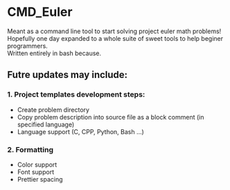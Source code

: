 # CMD_Euler

Meant as a command line tool to start solving project euler math problems!  
Hopefully one day expanded to a whole suite of sweet tools to help beginer programmers.  
Written entirely in bash because.  

## Futre updates may include:
### 1. Project templates development steps:
  * Create problem directory  
  * Copy problem description into source file as a block comment (in specified language)  
  * Language support (C, CPP, Python, Bash ...)  
### 2. Formatting
  * Color support  
  * Font support  
  * Prettier spacing  
